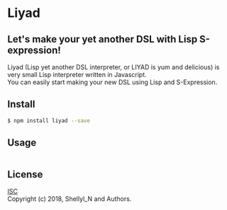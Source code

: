 # Liyad
## Let's make your yet another DSL with Lisp S-expression!

Liyad (Lisp yet another DSL interpreter, or LIYAD is yum and delicious) is
very small Lisp interpreter written in Javascript.  
You can easily start making your new DSL using Lisp and S-Expression.

## Install

```bash
$ npm install liyad --save
```

## Usage
```ts

```

## License
[ISC](https://github.com/shellyln/liyad/blob/master/LICENSE.md)  
Copyright (c) 2018, Shellyl_N and Authors.
